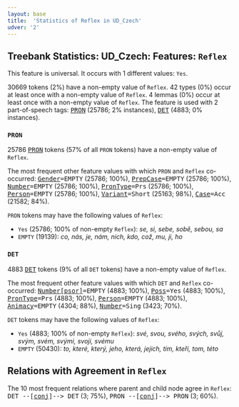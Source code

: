 ```yaml
---
layout: base
title:  'Statistics of Reflex in UD_Czech'
udver: '2'
---
```


## Treebank Statistics: UD_Czech: Features: `Reflex`

This feature is universal.
It occurs with 1 different values: `Yes`.

30669 tokens (2%) have a non-empty value of `Reflex`.
42 types (0%) occur at least once with a non-empty value of `Reflex`.
4 lemmas (0%) occur at least once with a non-empty value of `Reflex`.
The feature is used with 2 part-of-speech tags: <tt><a href="cs-pos-PRON.html">PRON</a></tt> (25786; 2% instances), <tt><a href="cs-pos-DET.html">DET</a></tt> (4883; 0% instances).

### `PRON`

25786 <tt><a href="cs-pos-PRON.html">PRON</a></tt> tokens (57% of all `PRON` tokens) have a non-empty value of `Reflex`.

The most frequent other feature values with which `PRON` and `Reflex` co-occurred: <tt><a href="cs-feat-Gender.html">Gender</a></tt><tt>=EMPTY</tt> (25786; 100%), <tt><a href="cs-feat-PrepCase.html">PrepCase</a></tt><tt>=EMPTY</tt> (25786; 100%), <tt><a href="cs-feat-Number.html">Number</a></tt><tt>=EMPTY</tt> (25786; 100%), <tt><a href="cs-feat-PronType.html">PronType</a></tt><tt>=Prs</tt> (25786; 100%), <tt><a href="cs-feat-Person.html">Person</a></tt><tt>=EMPTY</tt> (25786; 100%), <tt><a href="cs-feat-Variant.html">Variant</a></tt><tt>=Short</tt> (25163; 98%), <tt><a href="cs-feat-Case.html">Case</a></tt><tt>=Acc</tt> (21582; 84%).

`PRON` tokens may have the following values of `Reflex`:

* `Yes` (25786; 100% of non-empty `Reflex`): <em>se, si, sebe, sobě, sebou, sa</em>
* `EMPTY` (19139): <em>co, nás, je, nám, nich, kdo, což, mu, ji, ho</em>

### `DET`

4883 <tt><a href="cs-pos-DET.html">DET</a></tt> tokens (9% of all `DET` tokens) have a non-empty value of `Reflex`.

The most frequent other feature values with which `DET` and `Reflex` co-occurred: <tt><a href="cs-feat-Number-psor.html">Number[psor]</a></tt><tt>=EMPTY</tt> (4883; 100%), <tt><a href="cs-feat-Poss.html">Poss</a></tt><tt>=Yes</tt> (4883; 100%), <tt><a href="cs-feat-PronType.html">PronType</a></tt><tt>=Prs</tt> (4883; 100%), <tt><a href="cs-feat-Person.html">Person</a></tt><tt>=EMPTY</tt> (4883; 100%), <tt><a href="cs-feat-Animacy.html">Animacy</a></tt><tt>=EMPTY</tt> (4304; 88%), <tt><a href="cs-feat-Number.html">Number</a></tt><tt>=Sing</tt> (3423; 70%).

`DET` tokens may have the following values of `Reflex`:

* `Yes` (4883; 100% of non-empty `Reflex`): <em>své, svou, svého, svých, svůj, svým, svém, svými, svoji, svému</em>
* `EMPTY` (50430): <em>to, které, který, jeho, která, jejich, tím, kteří, tom, této</em>

## Relations with Agreement in `Reflex`

The 10 most frequent relations where parent and child node agree in `Reflex`:
<tt>DET --[<tt><a href="cs-dep-conj.html">conj</a></tt>]--> DET</tt> (3; 75%),
<tt>PRON --[<tt><a href="cs-dep-conj.html">conj</a></tt>]--> PRON</tt> (3; 60%).

